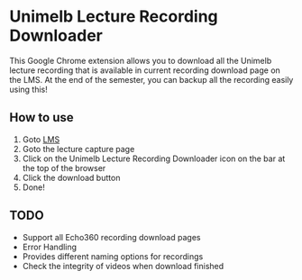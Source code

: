 Unimelb Lecture Recording Downloader
=====

This Google Chrome extension allows you to download all the Unimelb lecture recording that is available in current recording download page on the LMS.
At the end of the semester, you can backup all the recording easily using this!

How to use
-----

1. Goto [LMS](https://lms.unimelb.edu.au/login/)
2. Goto the lecture capture page
3. Click on the Unimelb Lecture Recording Downloader icon on the bar at the top of the browser
4. Click the download button
5. Done!

TODO
-----

- Support all Echo360 recording download pages
- Error Handling
- Provides different naming options for recordings
- Check the integrity of videos when download finished